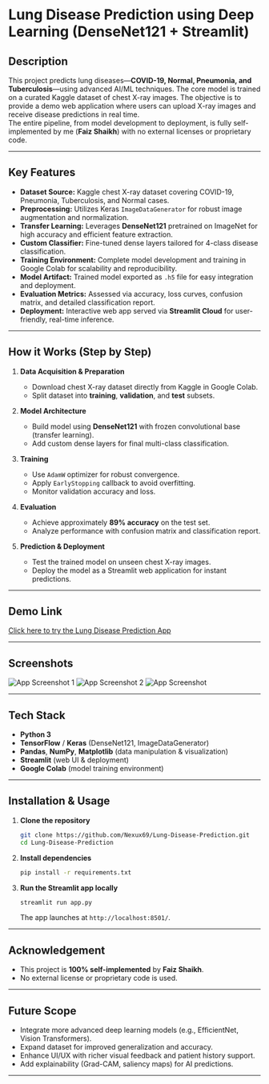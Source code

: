 # Lung Disease Prediction using Deep Learning (DenseNet121 + Streamlit)

## Description

This project predicts lung diseases—**COVID-19, Normal, Pneumonia, and Tuberculosis**—using advanced AI/ML techniques. The core model is trained on a curated Kaggle dataset of chest X-ray images. The objective is to provide a demo web application where users can upload X-ray images and receive disease predictions in real time.  
The entire pipeline, from model development to deployment, is fully self-implemented by me (**Faiz Shaikh**) with no external licenses or proprietary code.

---

## Key Features

- **Dataset Source:** Kaggle chest X-ray dataset covering COVID-19, Pneumonia, Tuberculosis, and Normal cases.
- **Preprocessing:** Utilizes Keras `ImageDataGenerator` for robust image augmentation and normalization.
- **Transfer Learning:** Leverages **DenseNet121** pretrained on ImageNet for high accuracy and efficient feature extraction.
- **Custom Classifier:** Fine-tuned dense layers tailored for 4-class disease classification.
- **Training Environment:** Complete model development and training in Google Colab for scalability and reproducibility.
- **Model Artifact:** Trained model exported as `.h5` file for easy integration and deployment.
- **Evaluation Metrics:** Assessed via accuracy, loss curves, confusion matrix, and detailed classification report.
- **Deployment:** Interactive web app served via **Streamlit Cloud** for user-friendly, real-time inference.

---

## How it Works (Step by Step)

1. **Data Acquisition & Preparation**
   - Download chest X-ray dataset directly from Kaggle in Google Colab.
   - Split dataset into **training**, **validation**, and **test** subsets.

2. **Model Architecture**
   - Build model using **DenseNet121** with frozen convolutional base (transfer learning).
   - Add custom dense layers for final multi-class classification.

3. **Training**
   - Use `AdamW` optimizer for robust convergence.
   - Apply `EarlyStopping` callback to avoid overfitting.
   - Monitor validation accuracy and loss.

4. **Evaluation**
   - Achieve approximately **89% accuracy** on the test set.
   - Analyze performance with confusion matrix and classification report.

5. **Prediction & Deployment**
   - Test the trained model on unseen chest X-ray images.
   - Deploy the model as a Streamlit web application for instant predictions.

---

## Demo Link

[Click here to try the Lung Disease Prediction App](https://lung-disease-prediction-faiz-shaikh.streamlit.app/)

---

## Screenshots

![App Screenshot 1](https://github.com/user-attachments/assets/007125ca-1ed5-49b1-8d69-64934599ed1d)
![App Screenshot 2](https://github.com/user-attachments/assets/9dcc2845-1ad9-4cb4-a6cd-25be707e0bc4)
![App Screenshot](screenshot.png)

---

## Tech Stack

- **Python 3**
- **TensorFlow** / **Keras** (DenseNet121, ImageDataGenerator)
- **Pandas**, **NumPy**, **Matplotlib** (data manipulation & visualization)
- **Streamlit** (web UI & deployment)
- **Google Colab** (model training environment)

---

## Installation & Usage

1. **Clone the repository**
   ```bash
   git clone https://github.com/Nexux69/Lung-Disease-Prediction.git
   cd Lung-Disease-Prediction
   ```

2. **Install dependencies**
   ```bash
   pip install -r requirements.txt
   ```

3. **Run the Streamlit app locally**
   ```bash
   streamlit run app.py
   ```
   The app launches at `http://localhost:8501/`.

---

## Acknowledgement

- This project is **100% self-implemented** by **Faiz Shaikh**.
- No external license or proprietary code is used.

---

## Future Scope

- Integrate more advanced deep learning models (e.g., EfficientNet, Vision Transformers).
- Expand dataset for improved generalization and accuracy.
- Enhance UI/UX with richer visual feedback and patient history support.
- Add explainability (Grad-CAM, saliency maps) for AI predictions.

---
